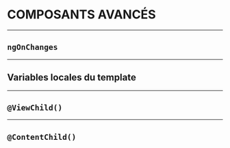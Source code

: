# COMPOSANTS AVANCÉS

---

## `ngOnChanges`

---

## Variables locales du template

---

## `@ViewChild()`

---

## `@ContentChild()`

